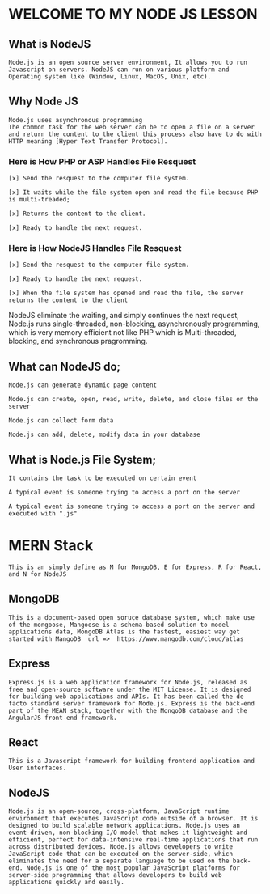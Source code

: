 # WELCOME TO MY NODE JS LESSON

## What is NodeJS
    Node.js is an open source server environment, It allows you to run Javascript on servers. NodeJS can run on various platform and Operating system like (Window, Linux, MacOS, Unix, etc).

## Why Node JS
    Node.js uses asynchronous programming
    The common task for the web server can be to open a file on a server and return the content to the client this process also have to do with HTTP meaning [Hyper Text Transfer Protocol].

### Here is How PHP or ASP Handles File Resquest

    [x] Send the resquest to the computer file system.

    [x] It waits while the file system open and read the file because PHP is multi-treaded;

    [x] Returns the content to the client.

    [x] Ready to handle the next request.


### Here is How NodeJS Handles File Resquest

    [x] Send the resquest to the computer file system.

    [x] Ready to handle the next request.

    [x] When the file system has opened and read the file, the server returns the content to the client

NodeJS eliminate the waiting, and simply continues the next request, Node.js runs single-threaded, non-blocking, asynchronously programming, which is very memory efficient not like PHP which is Multi-threaded, blocking, and synchronous pragromming.

## What can NodeJS do;
    Node.js can generate dynamic page content

    Node.js can create, open, read, write, delete, and close files on the server

    Node.js can collect form data

    Node.js can add, delete, modify data in your database

## What is Node.js File System;
    It contains the task to be executed on certain event 

    A typical event is someone trying to access a port on the server

    A typical event is someone trying to access a port on the server and executed with ".js"




# MERN Stack 
    This is an simply define as M for MongoDB, E for Express, R for React, and N for NodeJS

## MongoDB 
    This is a document-based open soruce database system, which make use of the mongoose, Mangoose is a schema-based solution to model applications data, MongoDB Atlas is the fastest, easiest way get started with MangoDB  url =>  https://www.mangodb.com/cloud/atlas

## Express 
    Express.js is a web application framework for Node.js, released as free and open-source software under the MIT License. It is designed for building web applications and APIs. It has been called the de facto standard server framework for Node.js. Express is the back-end part of the MEAN stack, together with the MongoDB database and the AngularJS front-end framework.

## React 
    This is a Javascript framework for building frontend application and User interfaces.  

## NodeJS 
    Node.js is an open-source, cross-platform, JavaScript runtime environment that executes JavaScript code outside of a browser. It is designed to build scalable network applications. Node.js uses an event-driven, non-blocking I/O model that makes it lightweight and efficient, perfect for data-intensive real-time applications that run across distributed devices. Node.js allows developers to write JavaScript code that can be executed on the server-side, which eliminates the need for a separate language to be used on the back-end. Node.js is one of the most popular JavaScript platforms for server-side programming that allows developers to build web applications quickly and easily.